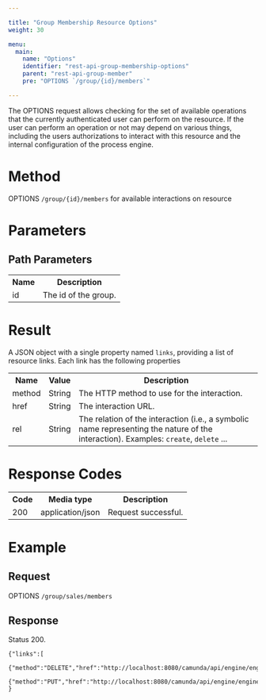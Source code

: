 ```yaml
---

title: "Group Membership Resource Options"
weight: 30

menu:
  main:
    name: "Options"
    identifier: "rest-api-group-membership-options"
    parent: "rest-api-group-member"
    pre: "OPTIONS `/group/{id}/members`"

---
```


The OPTIONS request allows checking for the set of available operations that the currently authenticated user can perform on the resource. If the user can perform an operation or not may depend on various things, including the users authorizations to interact with this resource and the internal configuration of the process engine.

# Method

OPTIONS `/group/{id}/members` for available interactions on resource


# Parameters

## Path Parameters

<table class="table table-striped">
  <tr>
    <th>Name</th>
    <th>Description</th>
  </tr>
  <tr>
    <td>id</td>
    <td>The id of the group.</td>
  </tr>
</table>


# Result

A JSON object with a single property named `links`, providing a list of resource links. Each link has the following properties

<table class="table table-striped">
  <tr>
    <th>Name</th>
    <th>Value</th>
    <th>Description</th>
  </tr>
  <tr>
    <td>method</td>
    <td>String</td>
    <td>The HTTP method to use for the interaction.</td>
  </tr>
  <tr>
    <td>href</td>
    <td>String</td>
    <td>The interaction URL.</td>
  </tr>
  <tr>
    <td>rel</td>
    <td>String</td>
    <td>The relation of the interaction (i.e., a symbolic name representing the nature of the interaction). Examples: <code>create</code>, <code>delete</code> ...</td>
  </tr>
</table>


# Response Codes


<table class="table table-striped">
  <tr>
    <th>Code</th>
    <th>Media type</th>
    <th>Description</th>
  </tr>
  <tr>
    <td>200</td>
    <td>application/json</td>
    <td>Request successful.</td>
  </tr>
</table>


# Example


## Request

OPTIONS `/group/sales/members`

## Response

Status 200.

    {"links":[
        {"method":"DELETE","href":"http://localhost:8080/camunda/api/engine/engine/default/group/sales/members","rel":"delete"},
        {"method":"PUT","href":"http://localhost:8080/camunda/api/engine/engine/default/group/sales/members","rel":"create"}]
    }
